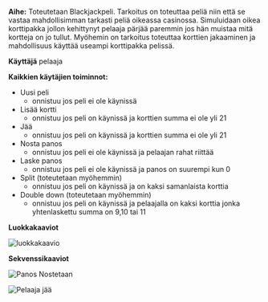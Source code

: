 ﻿**Aihe:** 
   Toteutetaan Blackjackpeli. Tarkoitus on toteuttaa peliä niin että se vastaa mahdollisimman tarkasti peliä oikeassa casinossa. Simuluidaan oikea korttipakka jollon kehittynyt pelaaja pärjää paremmin jos hän muistaa mitä kortteja on jo tullut. Myöhemin on tarkoitus toteuttaa korttien jakaaminen ja mahdollisuus käyttää useampi korttipakka pelissä.


**Käyttäjä** pelaaja

**Kaikkien käytäjien toiminnot:**

* Uusi peli
  * onnistuu jos peli ei ole käynissä
* Lisää kortti
  * onnistuu jos peli on käynissä ja korttien summa ei ole yli 21
* Jää
  * onnistuu jos peli on käynissä ja korttien summa ei ole yli 21
* Nosta panos
  * onnistuu jos peli ei ole käynissä ja pelaajan rahat riittää
* Laske panos
  * onnistuu jos peli ei ole käynissä ja panos on suurempi kun 0
* Split (toteutetaan myöhemmin)
  * onnistuu jos peli on käynissä ja on kaksi samanlaista korttia
* Double down (toteutetaan myöhemmin)
  * onnistuu jos peli on käynissä ja pelaajalla on kaksi korttia jonka yhtenlaskettu summa on 9,10 tai 11

**Luokkakaaviot**
  
![luokkakaavio](luokkakaavio.png)

**Sekvenssikaaviot**
  
![Panos Nostetaan](plusButtonPressed.png)
  
![Pelaaja jää](stayButton.png)
